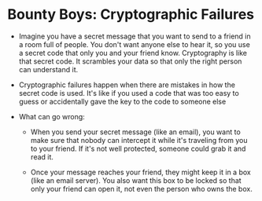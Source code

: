 # Bounty Boys: Cryptographic Failures

- Imagine you have a secret message that you want to send to a friend in a room full of people. You don't want anyone else to hear it, so you use a secret code that only you and your friend know. Cryptography is like that secret code. It scrambles your data so that only the right person can understand it.

- Cryptographic failures happen when there are mistakes in how the secret code is used. It's like if you used a code that was too easy to guess or accidentally gave the key to the code to someone else

- What can go wrong:

  + When you send your secret message (like an email), you want to make sure that nobody can intercept it while it's traveling from you to your friend. If it's not well protected, someone could grab it and read it.

  + Once your message reaches your friend, they might keep it in a box (like an email server). You also want this box to be locked so that only your friend can open it, not even the person who owns the box.

